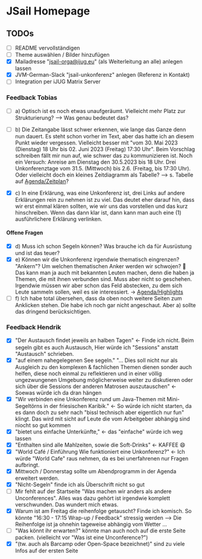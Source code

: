 # JSail Homepage

## TODOs

* [ ] README vervollständigen
* [ ] Theme auswählen / Bilder hinzufügen
* [x] Mailadresse "jsail-orga@ijug.eu" (als Weiterleitung an alle) anlegen lassen
* [x] JVM-German-Slack "jsail-unkonferenz" anlegen (Referenz in Kontakt)
* [ ] Integration per iJUG Matrix Server

### Feedback Tobias

* [ ] a) Optisch ist es noch etwas unaufgeräumt. Vielleicht mehr Platz zur Strukturierung? --> Was genau bedeutet das?

* [ ] b) Die Zeitangabe lässt schwer erkennen, wie lange das Ganze denn nun dauert. Es steht schon vorher im Text, aber das hatte ich an diesem Punkt wieder vergessen. Vielleicht besser mit "vom 30. Mai 2023 (Dienstag) 18 Uhr bis 02. Juni 2023 (Freitag) 17:30 Uhr". Beim Vorschlag schreiben fällt mir nun auf, wie schwer das zu kommunizieren ist. Noch ein Versuch: Anreise am Dienstag den 30.5.2023 bis 18 Uhr. Drei Unkonferenztage vom 31.5. (Mittwoch) bis 2.6. (Freitag, bis 17:30 Uhr). Oder vielleicht doch ein kleines Zeitdiagramm als Tabelle? --> s. Tabelle auf [Agenda/Zeitplan](content/programm/index.md#Zeitplan)?
* [x] c) In eine Erklärung, was eine Unkonferenz ist, drei Links auf andere Erklärungen rein zu nehmen ist zu viel. Das deutet eher darauf hin, dass wir erst einmal klären sollten, wie wir uns das vorstellen und das kurz hinschreiben. Wenn das dann klar ist, dann kann man auch eine (1) ausführlichere Erklärung verlinken.

#### Offene Fragen
* [x] d) Muss ich schon Segeln können? Was brauche ich da für Ausrüstung und ist das teuer?
* [x] e) Können wir die Unkonferenz irgendwie thematisch eingrenzen? "Ankern"? Um welchen thematischen Anker werden wir schwojen? :slightly_smiling_face: Das kann man ja auch mit bekannten Leuten machen, denn die haben ja Themen, die mit ihnen verbunden sind. Muss aber nicht so geschehen. Irgendwie müssen wir aber schon das Feld abstecken, zu dem sich Leute sammeln sollen, weil es sie interessiert. -> [Agenda/Highlights](content/programm/index.md#Highlights)
* [ ] f) Ich habe total übersehen, dass da oben noch weitere Seiten zum Anklicken stehen. Die habe ich noch gar nicht angeschaut. Aber a) sollte das dringend berücksichtigen.

### Feedback Hendrik

* [x] "Der Austausch findet jeweils an halben Tagen" <- Finde ich nicht. Beim segeln gibt es auch Austausch, Hier würde ich "Sessions" anstatt "Austausch" schrieben.
* [x] "auf einem nahegelegenen See segeln." "... Dies soll nicht nur als Ausgleich zu den komplexen & fachlichen Themen dienen sonder auch helfen, diese noch einmal zu reflektieren und in einer völlig ungezwungenen Umgebung möglicherweise weiter zu diskutieren oder sich über die Sessions der anderen Matrosen auszutauschen" <- Soewas würde ich da dran hängen
* [x] "Wir verbinden eine Unkonferenz rund um Java-Themen mit Mini-Segeltörns in der friesischen Karibik." <- So würde ich nicht starten, da es dann doch zu sehr nach "bissl technisch aber eigentlich nur fun" klingt. Das wird mit sicht auf Leute die vom Arbeitgeber abhängig sind niocht so gut kommen
* [x] "bietet uns einfache Unterkünfte," <- das "einfache" würde ich weg lassen
* [x] "Enthalten sind alle Mahlzeiten, sowie die Soft-Drinks" <- KAFFEE :smile:
* [x] "World Café / Einführung Wie funktioniert eine Unkonferenz?" <- Ich würde "World Cafe" raus nehmen, da es bei unerfahrenen nur Fragen aufbringt.
* [x] Mittwoch / Donnerstag sollte um Abendprogramm in der Agenda erweitert werden.
* [x] "Nicht-Segeln" finde ich als Überschrift nicht so gut
* [ ] Mir fehlt auf der Startseite "Was machen wir anders als andere Unconferences". Alles was dazu gehört ist irgendwie komplett verschwunden. Das wundert mich etwas.
* [x] Warum ist am Freitag die reihenfolge getauscht? Finde ich komisch. So könnte "16:30 - 17:15 Wrap-up / Feedback" stressig werden --> Die Reihenfolge ist ja ohnehin tageweise abhängig vom Wetter ...
* [ ] "Was könnt ihr erwarten?" könnte man auch noch auf die erste Seite packen. (vielleicht vor "Was ist eine Unconference?")
* [x] "(tw. auch als Barcamp oder Open-Space bezeichnet)" sind zu viele Infos auf der ersten Seite